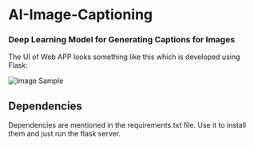 # AI-Image-Captioning

### Deep Learning Model for Generating Captions for Images

The UI of Web APP looks something like this which is developed using Flask:

![Image Sample](https://github.com/settingsingh/AI-Image-Captioning/blob/master/Capture.PNG)

## Dependencies

Dependencies are mentioned in the requirements.txt file. Use it to install them and just run the flask server.
